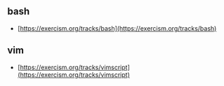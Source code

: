 ## bash
- [https://exercism.org/tracks/bash](https://exercism.org/tracks/bash)

## vim
- [https://exercism.org/tracks/vimscript](https://exercism.org/tracks/vimscript)
